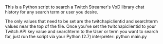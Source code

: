 This is a Python script to search a Twitch Streamer's VoD library chat history for any search term or user you desire.

The only values that need to be set are the twitchapiclientid and searchterm values near the top of the file.
Once you've set the twitchapiclientid to your Twitch API key value and searchterm to the User or term you want to search for,
just run the script via your Python (2.7) interpreter: python main.py
